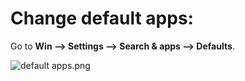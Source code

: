 # Change default apps:

Go to **Win --> Settings --> Search & apps --> Defaults**.

![default apps.png](https://s2.loli.net/2022/09/15/1QXvrzeG6qUihdu.png)


